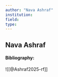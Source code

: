 ```yaml
---
author: "Nava Ashraf"
institution:
field:
type:
---
```


## Nava Ashraf
#### Bibliography:

![[@Ashraf2025-rf]]